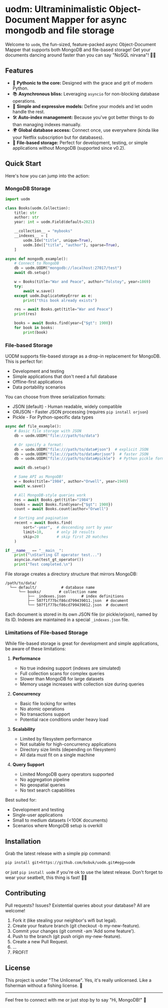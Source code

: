 # uodm: Ultraminimalistic Object-Document Mapper for async mongodb and file storage

Welcome to `uodm`, the fun-sized, feature-packed async Object-Document Mapper that supports both MongoDB and file-based storage! Get your documents dancing around faster than you can say "NoSQL nirvana"! 🕺💾

## Features

- 🐍 **Pythonic to the core:** Designed with the grace and grit of modern Python.
- 📚 **Asynchronous bliss:** Leveraging `asyncio` for non-blocking database operations.
- 🎳 **Simple and expressive models:** Define your models and let uodm handle the rest.
- 🛠️ **Auto-index management:** Because you've got better things to do than managing indexes manually.
- 🌍 **Global database access:** Connect once, use everywhere (kinda like your Netflix subscription but for databases).
- 📁 **File-based storage:** Perfect for development, testing, or simple applications without MongoDB (supported since v0.2).

## Quick Start

Here's how you can jump into the action:

### MongoDB Storage

```python
import uodm

class Books(uodm.Collection):
    title: str
    author: str
    year: int = uodm.Field(default=2021)

    __collection__ = "mybooks"
    __indexes__ = [
        uodm.Idx("title", unique=True),
        uodm.Idx(["title", "author"], sparse=True),
    ]

async def mongodb_example():
    # Connect to MongoDB
    db = uodm.UODM("mongodb://localhost:27017/test")
    await db.setup()

    w = Books(title="War and Peace", author="Tolstoy", year=1869)
    try:
        await w.save()
    except uodm.DuplicateKeyError as e:
        print("this book already exists")

    res = await Books.get(title="War and Peace")
    print(res)

    books = await Books.find(year={"$gt": 1900})
    for book in books:
        print(book)
```

### File-based Storage

UODM supports file-based storage as a drop-in replacement for MongoDB. This is perfect for:
- Development and testing
- Simple applications that don't need a full database
- Offline-first applications
- Data portability scenarios

You can choose from three serialization formats:
- JSON (default) - Human readable, widely compatible
- ORJSON - Faster JSON processing (requires `pip install orjson`)
- Pickle - For Python-specific data types

```python
async def file_example():
    # Basic file storage with JSON
    db = uodm.UODM("file:///path/to/data")

    # Or specify a format:
    db = uodm.UODM("file:///path/to/data#json")  # explicit JSON
    db = uodm.UODM("file:///path/to/data#orjson")  # faster JSON
    db = uodm.UODM("file:///path/to/data#pickle")  # Python pickle format

    await db.setup()

    # Same API as MongoDB!
    w = Books(title="1984", author="Orwell", year=1949)
    await w.save()

    # All MongoDB-style queries work
    res = await Books.get(title="1984")
    books = await Books.find(year={"$gt": 1900})
    count = await Books.count(author="Orwell")

    # Sorting and pagination
    recent = await Books.find(
        sort="-year",  # descending sort by year
        limit=10,      # only 10 results
        skip=20        # skip first 20 matches
    )

if __name__ == "__main__":
    print("\nStarting GT operator test...")
    asyncio.run(test_gt_operator())
    print("Test completed.\n")
```

File storage creates a directory structure that mirrors MongoDB:
```
/path/to/data/
  └── default/           # database name
      └── books/        # collection name
          ├── _indexes.json       # index definitions
          ├── 507f1f77bcf86cd799439011.json  # document
          └── 507f1f77bcf86cd799439012.json  # document
```

Each document is stored in its own JSON file (or pickle/orjson), named by its ID.
Indexes are maintained in a special `_indexes.json` file.

### Limitations of File-based Storage

While file-based storage is great for development and simple applications, be aware of these limitations:

1. **Performance**
   - No true indexing support (indexes are simulated)
   - Full collection scans for complex queries
   - Slower than MongoDB for large datasets
   - Memory usage increases with collection size during queries

2. **Concurrency**
   - Basic file locking for writes
   - No atomic operations
   - No transactions support
   - Potential race conditions under heavy load

3. **Scalability**
   - Limited by filesystem performance
   - Not suitable for high-concurrency applications
   - Directory size limits (depending on filesystem)
   - All data must fit on a single machine

4. **Query Support**
   - Limited MongoDB query operators supported
   - No aggregation pipeline
   - No geospatial queries
   - No text search capabilities

Best suited for:
- Development and testing
- Single-user applications
- Small to medium datasets (<100K documents)
- Scenarios where MongoDB setup is overkill

## Installation

Grab the latest release with a simple pip command:

``` bash
pip install git+https://github.com/bobuk/uodm.git#egg=uodm
```

or just `pip install uodm` if you're ok to use the latest release.
Don't forget to wear your seatbelt, this thing is fast! 🚗💨


## Contributing

Pull requests? Issues? Existential queries about your database? All are welcome!

1. Fork it (like stealing your neighbor's wifi but legal).
2. Create your feature branch (git checkout -b my-new-feature).
3. Commit your changes (git commit -am 'Add some feature').
4. Push to the branch (git push origin my-new-feature).
5. Create a new Pull Request.
6. ...
7. PROFIT

## License

This project is under "The Unlicense". Yes, it's really unlicensed. Like a fisherman without a fishing license. 🎣

---
Feel free to connect with me or just stop by to say "Hi, MongoDB!" 👋
